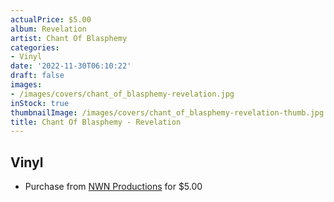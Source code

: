 ```yaml
---
actualPrice: $5.00
album: Revelation
artist: Chant Of Blasphemy
categories:
- Vinyl
date: '2022-11-30T06:10:22'
draft: false
images:
- /images/covers/chant_of_blasphemy-revelation.jpg
inStock: true
thumbnailImage: /images/covers/chant_of_blasphemy-revelation-thumb.jpg
title: Chant Of Blasphemy - Revelation
---
```


## Vinyl
* Purchase from [NWN Productions](http://shop.nwnprod.com/index.php?route=product/product&path=76&product_id=26173&sort=pd.name&order=ASC) for $5.00
